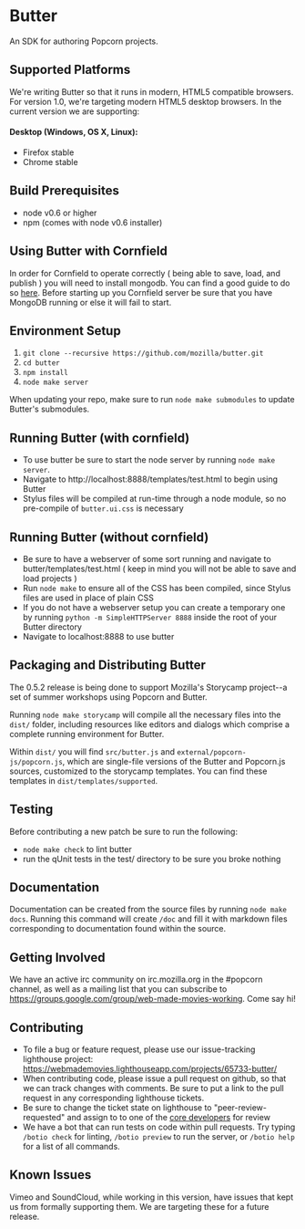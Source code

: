 Butter
======

An SDK for authoring Popcorn projects.

Supported Platforms
-------------------

We're writing Butter so that it runs in modern, HTML5 compatible browsers.  For version 1.0, we're targeting modern HTML5 desktop browsers.  In the current version we are supporting:

#### Desktop (Windows, OS X, Linux):
* Firefox stable
* Chrome stable

Build Prerequisites
-------------------

* node v0.6 or higher
* npm (comes with node v0.6 installer)

Using Butter with Cornfield
---------------------------

In order for Cornfield to operate correctly ( being able to save, load, and publish ) you will need to install mongodb. You can find a good guide to do so [here](http://www.mongodb.org/display/DOCS/Quickstart). Before starting up you Cornfield server be sure that you have MongoDB running or else it will fail to start.

Environment Setup
-----------------

1. `git clone --recursive https://github.com/mozilla/butter.git`
2. `cd butter`
3. `npm install`
4. `node make server`

When updating your repo, make sure to run `node make submodules` to update Butter's submodules.

Running Butter (with cornfield)
-------------------------------

* To use butter be sure to start the node server by running `node make server`.
* Navigate to http://localhost:8888/templates/test.html to begin using Butter
* Stylus files will be compiled at run-time through a node module, so no pre-compile of `butter.ui.css` is necessary

Running Butter (without cornfield)
----------------------------------

* Be sure to have a webserver of some sort running and navigate to butter/templates/test.html ( keep in mind you will not be able to save and load projects )
* Run `node make` to ensure all of the CSS has been compiled, since Stylus files are used in place of plain CSS
* If you do not have a webserver setup you can create a temporary one by running `python -m SimpleHTTPServer 8888` inside the root of your Butter directory
* Navigate to localhost:8888 to use butter

Packaging and Distributing Butter
--------------------------------

The 0.5.2 release is being done to support Mozilla's Storycamp project--a set of summer workshops using Popcorn and Butter.

Running `node make storycamp` will compile all the necessary files into the `dist/` folder, including resources like editors and dialogs which comprise a complete running environment for Butter.

Within `dist/` you will find `src/butter.js` and `external/popcorn-js/popcorn.js`, which are single-file versions of the Butter and Popcorn.js sources, customized to the storycamp templates.  You can find these templates in `dist/templates/supported`.

Testing
-------

Before contributing a new patch be sure to run the following:

* `node make check` to lint butter
* run the qUnit tests in the test/ directory to be sure you broke nothing

Documentation
-------------

Documentation can be created from the source files by running `node make docs`. Running this command will create `/doc` and fill it with markdown files corresponding to documentation found within the source.

Getting Involved
----------------

We have an active irc community on irc.mozilla.org in the #popcorn channel, as well as a mailing list that you can subscribe to https://groups.google.com/group/web-made-movies-working. Come say hi!

Contributing
------------

* To file a bug or feature request, please use our issue-tracking lighthouse project: https://webmademovies.lighthouseapp.com/projects/65733-butter/
* When contributing code, please issue a pull request on github, so that we can track changes with comments. Be sure to put a link to the pull request in any corresponding lighthouse tickets.
* Be sure to change the ticket state on lighthouse to "peer-review-requested" and assign to to one of the [core developers](https://github.com/mozilla/butter/blob/master/package.json) for review
* We have a bot that can run tests on code within pull requests. Try typing `/botio check` for linting, `/botio preview` to run the server, or `/botio help` for a list of all commands.

Known Issues
------------

Vimeo and SoundCloud, while working in this version, have issues that kept us from formally supporting them.  We are targeting these for a future release.
